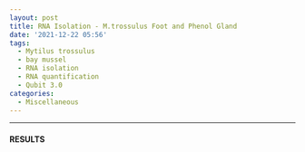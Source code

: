 ```yaml
---
layout: post
title: RNA Isolation - M.trossulus Foot and Phenol Gland
date: '2021-12-22 05:56'
tags: 
  - Mytilus trossulus
  - bay mussel
  - RNA isolation
  - RNA quantification
  - Qubit 3.0
categories: 
  - Miscellaneous
---
```




---

#### RESULTS


